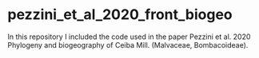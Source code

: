 # pezzini_et_al_2020_front_biogeo
In this repository I included the code used in the paper Pezzini et al. 2020 Phylogeny and biogeography of Ceiba Mill. (Malvaceae, Bombacoideae). 

